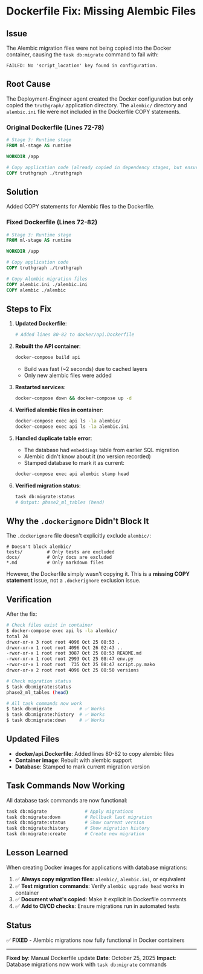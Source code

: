 # Dockerfile Fix: Missing Alembic Files

## Issue

The Alembic migration files were not being copied into the Docker container, causing the `task db:migrate` command to fail with:

```text
FAILED: No 'script_location' key found in configuration.
```

## Root Cause

The Deployment-Engineer agent created the Docker configuration but only copied the `truthgraph/` application directory. The `alembic/` directory and `alembic.ini` file were not included in the Dockerfile COPY statements.

### Original Dockerfile (Lines 72-78)

```dockerfile
# Stage 3: Runtime stage
FROM ml-stage AS runtime

WORKDIR /app

# Copy application code (already copied in dependency stages, but ensure it's fresh)
COPY truthgraph ./truthgraph
```

## Solution

Added COPY statements for Alembic files to the Dockerfile.

### Fixed Dockerfile (Lines 72-82)

```dockerfile
# Stage 3: Runtime stage
FROM ml-stage AS runtime

WORKDIR /app

# Copy application code
COPY truthgraph ./truthgraph

# Copy Alembic migration files
COPY alembic.ini ./alembic.ini
COPY alembic ./alembic
```

## Steps to Fix

1. **Updated Dockerfile**:
   ```bash
   # Added lines 80-82 to docker/api.Dockerfile
   ```

2. **Rebuilt the API container**:
   ```bash
   docker-compose build api
   ```
   - Build was fast (~2 seconds) due to cached layers
   - Only new alembic files were added

3. **Restarted services**:
   ```bash
   docker-compose down && docker-compose up -d
   ```

4. **Verified alembic files in container**:
   ```bash
   docker-compose exec api ls -la alembic/
   docker-compose exec api ls -la alembic.ini
   ```

5. **Handled duplicate table error**:
   - The database had `embeddings` table from earlier SQL migration
   - Alembic didn't know about it (no version recorded)
   - Stamped database to mark it as current:
   ```bash
   docker-compose exec api alembic stamp head
   ```

6. **Verified migration status**:
   ```bash
   task db:migrate:status
   # Output: phase2_ml_tables (head)
   ```

## Why the `.dockerignore` Didn't Block It

The `.dockerignore` file doesn't explicitly exclude `alembic/`:

```dockerignore
# Doesn't block alembic/
tests/         # Only tests are excluded
docs/          # Only docs are excluded
*.md           # Only markdown files
```

However, the Dockerfile simply wasn't copying it. This is a **missing COPY statement** issue, not a `.dockerignore` exclusion issue.

## Verification

After the fix:

```bash
# Check files exist in container
$ docker-compose exec api ls -la alembic/
total 24
drwxr-xr-x 3 root root 4096 Oct 25 08:53 .
drwxr-xr-x 1 root root 4096 Oct 26 02:43 ..
-rwxr-xr-x 1 root root 3087 Oct 25 08:53 README.md
-rwxr-xr-x 1 root root 2993 Oct 25 08:47 env.py
-rwxr-xr-x 1 root root  735 Oct 25 08:47 script.py.mako
drwxr-xr-x 2 root root 4096 Oct 25 08:50 versions

# Check migration status
$ task db:migrate:status
phase2_ml_tables (head)

# All task commands now work
$ task db:migrate          # ✅ Works
$ task db:migrate:history  # ✅ Works
$ task db:migrate:down     # ✅ Works
```

## Updated Files

- **docker/api.Dockerfile**: Added lines 80-82 to copy alembic files
- **Container image**: Rebuilt with alembic support
- **Database**: Stamped to mark current migration version

## Task Commands Now Working

All database task commands are now functional:

```bash
task db:migrate              # Apply migrations
task db:migrate:down         # Rollback last migration
task db:migrate:status       # Show current version
task db:migrate:history      # Show migration history
task db:migrate:create       # Create new migration
```

## Lesson Learned

When creating Docker images for applications with database migrations:

1. ✅ **Always copy migration files**: `alembic/`, `alembic.ini`, or equivalent
2. ✅ **Test migration commands**: Verify `alembic upgrade head` works in container
3. ✅ **Document what's copied**: Make it explicit in Dockerfile comments
4. ✅ **Add to CI/CD checks**: Ensure migrations run in automated tests

## Status

✅ **FIXED** - Alembic migrations now fully functional in Docker containers

---

**Fixed by**: Manual Dockerfile update
**Date**: October 25, 2025
**Impact**: Database migrations now work with `task db:migrate` commands
